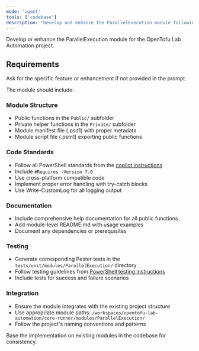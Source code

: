 ```yaml
---
mode: 'agent'
tools: ['codebase']
description: 'Develop and enhance the ParallelExecution module following project standards'
---
```


Develop or enhance the ParallelExecution module for the OpenTofu Lab Automation project.

## Requirements
Ask for the specific feature or enhancement if not provided in the prompt.

The module should include:

### Module Structure
- Public functions in the `Public/` subfolder
- Private helper functions in the `Private/` subfolder
- Module manifest file (.psd1) with proper metadata
- Module script file (.psm1) exporting public functions

### Code Standards
- Follow all PowerShell standards from the [copilot instructions](../.github/copilot-instructions.md)
- Include `#Requires -Version 7.0`
- Use cross-platform compatible code
- Implement proper error handling with try-catch blocks
- Use Write-CustomLog for all logging output

### Documentation
- Include comprehensive help documentation for all public functions
- Add module-level README.md with usage examples
- Document any dependencies or prerequisites

### Testing
- Generate corresponding Pester tests in the `tests/unit/modules/ParallelExecution/` directory
- Follow testing guidelines from [PowerShell testing instructions](../instructions/powershell-testing.instructions.md)
- Include tests for success and failure scenarios

### Integration
- Ensure the module integrates with the existing project structure
- Use appropriate module paths: `/workspaces/opentofu-lab-automation/core-runner/modules/ParallelExecution/`
- Follow the project's naming conventions and patterns

Base the implementation on existing modules in the codebase for consistency.
